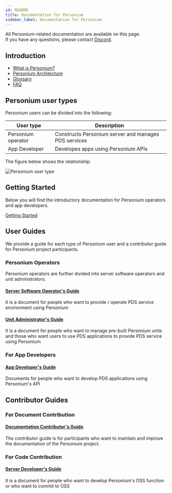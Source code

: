 ```yaml
---
id: README
title: Documentation for Personium
sidebar_label: Documentation for Personium
---
```


All Personium-related documentation are available on this page.  
If you have any questions, please contact [Discord](https://discord.gg/RgwCgvc3Ur).  

## Introduction

* [What is Personium?](./introduction/001_Introduction.md)
* [Personium Architecture](./introduction/001_Personium_Architecture.md)
* [Glossary](./introduction/008_Glossary.md)
* [FAQ](./introduction/009_FAQ.md)

## Personium user types

Personium users can be divided into the following:

| User type | Description |
|-------------|----|
|Personium operator |Constructs Personium server and manages PDS services|
| App Developer | Developes apps using Personium APIs |

The figure below shows the relationship.

![Personium user type](assets/personium-users.png)

## Getting Started

Below you will find the introductory documentation for Personium operators and app developers.

[Getting Started](./getting-started/README.md)

## User Guides

We provide a guide for each type of Personium user and a contributor guide for Personium project participants.

### Personium Operators

Personium operators are further divided into server software operators and unit administrators.

#### [Server Software Operator's Guide](./server-operator/README.md)

It is a document for people who want to provide / operate PDS service environment using Personium

#### [Unit Administrator's Guide](./unit-administrator/README.md)

It is a document for people who want to manage pre-built Personium units and those who want users to use PDS applications to provide PDS service using Personium

### For App Developers

#### [App Developer's Guide](./app-developer/README.md)

Documents for people who want to develop PDS applications using Personium's API

## Contributor Guides

### For Document Contribution

#### [Documentation Contributor's Guide](./document-writer/README.md)

The contributor guide is for participants who want to maintain and improve the documentation of the Personium project.

### For Code Contribution

#### [Server Developer's Guide](./software-developer/README.md)

It is a document for people who want to develop Personium's OSS function or who want to commit to OSS
